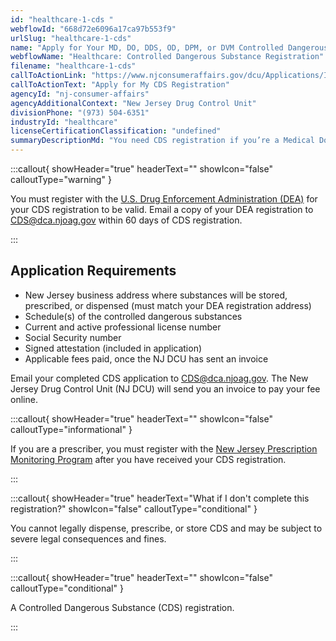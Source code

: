 ```yaml
---
id: "healthcare-1-cds "
webflowId: "668d72e6096a17ca97b553f9"
urlSlug: "healthcare-1-cds"
name: "Apply for Your MD, DO, DDS, OD, DPM, or DVM Controlled Dangerous Substance (CDS) Registration"
webflowName: "Healthcare: Controlled Dangerous Substance Registration"
filename: "healthcare-1-cds"
callToActionLink: "https://www.njconsumeraffairs.gov/dcu/Applications/Initial-Application-for-Registration-for-Dispenser-Prescriber.pdf"
callToActionText: "Apply for My CDS Registration"
agencyId: "nj-consumer-affairs"
agencyAdditionalContext: "New Jersey Drug Control Unit"
divisionPhone: "(973) 504-6351"
industryId: "healthcare"
licenseCertificationClassification: "undefined"
summaryDescriptionMd: "You need CDS registration if you’re a Medical Doctor (MD), Doctor of Osteopathy (DO), Dentist (DDS), Optometrist (OD), Podiatrist (DPM), or Veterinarian (DVM), and you or your business dispense, prescribe, or store Controlled Dangerous Substances. "
---
```


:::callout{ showHeader="true" headerText="" showIcon="false" calloutType="warning" }

You must register with the [U.S. Drug Enforcement Administration (DEA)](https://www.deadiversion.usdoj.gov/online_forms_apps.html) for your CDS registration to be valid. Email a copy of your DEA registration to CDS@dca.njoag.gov within 60 days of CDS registration.

:::

## Application Requirements

- New Jersey business address where substances will be stored, prescribed, or dispensed (must match your DEA registration address)
- Schedule(s) of the controlled dangerous substances
- Current and active professional license number
- Social Security number
- Signed attestation (included in application)
- Applicable fees paid, once the NJ DCU has sent an invoice

Email your completed CDS application to [CDS@dca.njoag.gov](mailto:CDS@dca.njoag.gov). The New Jersey Drug Control Unit (NJ DCU) will send you an invoice to pay your fee online.

:::callout{ showHeader="true" headerText="" showIcon="false" calloutType="informational" }

If you are a prescriber, you must register with the [New Jersey Prescription Monitoring Program](https://www.njconsumeraffairs.gov/pmp/Pages/register.aspx)
after you have received your CDS registration.

:::

:::callout{ showHeader="true" headerText="What if I don't complete this registration?" showIcon="false" calloutType="conditional" }

You cannot legally dispense, prescribe, or store CDS and may be subject to severe legal consequences and fines.

:::

:::callout{ showHeader="true" headerText="" showIcon="false" calloutType="conditional" }

A Controlled Dangerous Substance (CDS) registration.

:::
